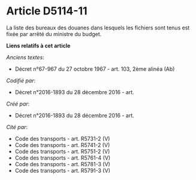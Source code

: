 # Article D5114-11

La liste des bureaux des douanes dans lesquels les fichiers sont tenus est fixée par arrêté du ministre du budget.

**Liens relatifs à cet article**

_Anciens textes_:

  - Décret n°67-967 du 27 octobre 1967 - art. 103, 2ème alinéa (Ab)

_Codifié par_:

  - Décret n°2016-1893 du 28 décembre 2016 - art.

_Créé par_:

  - Décret n°2016-1893 du 28 décembre 2016 - art.

_Cité par_:

  - Code des transports - art. R5731-2 (V)
  - Code des transports - art. R5741-2 (V)
  - Code des transports - art. R5751-2 (V)
  - Code des transports - art. R5761-4 (V)
  - Code des transports - art. R5781-3 (V)
  - Code des transports - art. R5791-3 (V)
